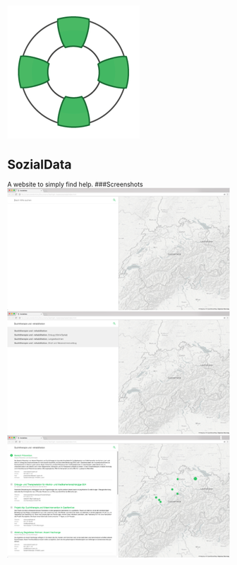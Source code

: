 ![alt tag](https://raw.githubusercontent.com/stefanhintz/SozialData/master/simply_help_logo.png)
# SozialData
A website to simply find help.
###Screenshots
![alt tag](https://raw.githubusercontent.com/stefanhintz/SozialData/master/simply_help_screenshot_01.png)
![alt tag](https://raw.githubusercontent.com/stefanhintz/SozialData/master/simply_help_screenshot_02.png)
![alt tag](https://raw.githubusercontent.com/stefanhintz/SozialData/master/simply_help_screenshot_03.png)

